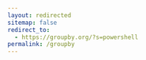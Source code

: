 ```yaml
---
layout: redirected
sitemap: false
redirect_to:
  - https://groupby.org/?s=powershell
permalink: /groupby
---
```

